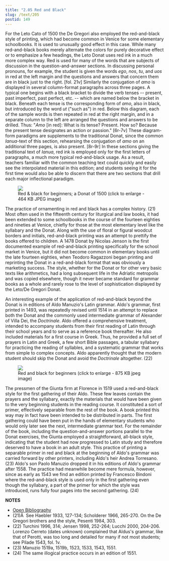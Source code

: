 ```yaml
---
title: "2.05 Red and Black"
slug: /text/205
postid: 149
---
```

For the Leto Cato of 1500 the De Gregori also employed the red-and-black style of printing, which had become common in Venice for some elementary schoolbooks. It is used to unusually good effect in this case. While many red-and-black books merely alternate the colors for purely decorative effect or to emphasize a few headings, the Leto Donat uses red ink in a much more complex way. Red is used for many of the words that are subjects of discussion in the question-and-answer sections. In discussing personal pronouns, for example, the student is given the words *ego*, *nos*, *tu*, and *uos* in red at the left margin and the questions and answers that concern them are in black just to the right. [fol. 21v] Similarly the conjugation of *amo* is displayed in several column-format paragraphs across three pages. A typical one begins with a black bracket to divide the verb tenses -- present, past imperfect, past perfect, etc. -- which are named below the bracket in black. Beneath each tense is the corresponding form of *amo*, also in black, but introduced by the word *ut* ("such as") in red. Below this diagram, each of the sample words is then repeated in red at the right margin, and in a separate column to the left are arranged the questions and answers to be drilled. Thus: "*Amo* [in red]: What is its tense? Present. How so? Because the present tense designates an action or passion." [6r-7v] These diagram-form paradigms are supplements to the traditional Donat, since the common *Ianua*-text of this section, rehearsing the conjugation of *amo* on an additional three pages, is also present. [8r-9r] In these sections giving the traditional text of *Ianua*, red ink is employed only for the first letters of paragraphs, a much more typical red-and-black usage. As a result, teachers familiar with the common teaching text could quickly and easily see the interpolated material in this edition; and students seeing it for the first time would also be able to discern that there are two sections that drill each major inflectional paradigm.


<figure class="mkdn-figure">
    <div onClick="createLightbox('/images_full/2.00_Chapter_Two/HFS_057.01.jpg','Red &amp; black for beginners; a Donat of 1500 (click to enlarge - 464 KB JPEG image)')" class="mkdn-image-link" id="lbimage">
    <img class="mkdn-image" src="/images_full/2.00_Chapter_Two/HFS_057.01.jpg" />
    <figcaption class="mkdn-figcaption">Red &amp; black for beginners; a Donat of 1500 (click to enlarge - 464 KB JPEG image)</figcaption>
    </div>
</figure>

The practice of ornamenting in red and black has a complex history. (21) Most often used in the fifteenth century for liturgical and law books, it had been extended to some schoolbooks in the course of the fourteen eighties and nineties at Venice, chiefly for those at the most elementary level like the syllabary and the Donat. Along with the use of floral or figural woodcut borders and initials, red-and-black printing was an attempt to prettify the books offered to children. A 1478 Donat by Nicolas Jenson is the first documented example of red-and-black printing specifically for the school market in Venice, but it did not become common in elementary books until the late fourteen eighties, when Teodoro Ragazzoni began printing and reprinting the Donat in a red-and-black format that was obviously a marketing success. The style, whether for the Donat or for other very basic texts like arithmetics, had a long subsequent life in the Adriatic metropolis and was copied elsewhere, though it never became standard for grammar books as a whole and rarely rose to the level of sophistication displayed by the Leto/De Gregori Donat.

An interesting example of the application of red-and-black beyond the Donat is in editions of Aldo Manuzio's Latin grammar. Aldo's grammar, first printed in 1493, was repeatedly revised until 1514 in an attempt to replace both the Donat and the commonly used intermediate grammar of Alexander of Villa Dei, the *Doctrinale*. Aldo offered a comprehensive treatment, intended to accompany students from their first reading of Latin through their school years and to serve as a reference book thereafter. He also included materials for a first course in Greek. Thus, he provided a full set of prayers in Latin and Greek, a few short Bible passages, a tabular syllabary for practicing the reading of syllables, and a systematic grammar that works from simple to complex concepts. Aldo apparently thought that the modern student should skip the Donat and avoid the *Doctrinale* altogether. (22)


<figure class="mkdn-figure">
    <div onClick="createLightbox('/images_full/2.00_Chapter_Two/Case-X-647.55,-Institvtionvm-grammaticarvm-libri-qvatvor,-pg.jpg','Red and black for beginners (click to enlarge - 875 KB jpeg image)')" class="mkdn-image-link" id="lbimage">
    <img class="mkdn-image" src="/images_full/2.00_Chapter_Two/Case-X-647.55,-Institvtionvm-grammaticarvm-libri-qvatvor,-pg.jpg" />
    <figcaption class="mkdn-figcaption">Red and black for beginners (click to enlarge - 875 KB jpeg image)</figcaption>
    </div>
</figure>

The pressmen of the Giunta firm at Florence in 1519 used a red-and-black style for the first gathering of their Aldo. These few leaves contain the prayers and the syllabary, exactly the materials that would have been given to the very beginning students in the reading course. It constituted a sort of primer, effectively separable from the rest of the book. A book printed this way may in fact have been intended to be distributed in parts. The first gathering could have been put in the hands of elementary students who would only later see the next, intermediate grammar text. For the remainder of the book, including the question-and-answer portions parallel to the Donat exercises, the Giunta employed a straightforward, all-black style, indicating that the student had now progressed to Latin study and therefore deserved to have a book in an adult style. This practice of printing a separable primer in red and black at the beginning of Aldo's grammar was carried forward by other printers, including Aldo's heir Andrea Torresano. (23) Aldo's son Paolo Manuzio dropped it in his editions of Aldo's grammar after 1558. The practice had meanwhile become mere formula, however, since as early as 1543 we find an edition printed by Francesco Bindoni where the red-and-black style is used only in the first gathering even though the syllabary, a part of the primer for which the style was introduced, runs fully four pages into the second gathering. (24)

**NOTES**
* [Open Bibliography](/bibliography.pdf)
* (21)Â  See Haebler 1933, 127-134; Scholderer 1966, 265-270. On the De Gregori brothers and the style, Pesenti 1984, 303.
* (22) Turchini 1996, 314; Jensen 1998, 252-264; Lucchi 2000, 204-206. Lorenzo Cerreto (dates unknown) complained that Aldus's grammar, like that of Perotti, was too long and detailed for many if not most students; see Pilade 1543, fol. 1v.
* (23) Manuzio 1519a, 1519b, 1523, 1533, 1543, 1551.
* (24) The same illogical practice occurs in an edition of 1551.
